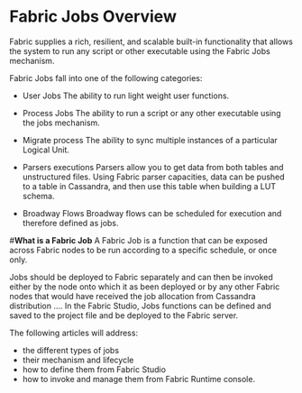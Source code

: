 # **Fabric Jobs Overview** 

Fabric supplies a rich, resilient, and scalable built-in functionality that allows the system to run any script or other executable using the Fabric Jobs mechanism.

Fabric Jobs fall into one of the following categories:

- User Jobs
The ability to run light weight user functions.

- Process Jobs
The ability to run a script or any other executable using the jobs mechanism.

- Migrate process
The ability to sync multiple instances of a particular Logical Unit.

- Parsers executions
Parsers allow you to get data from both tables and unstructured files. Using Fabric parser capacities, data can be pushed to a table in Cassandra, and then use this table when building a LUT schema.

- Broadway Flows
Broadway flows can be scheduled for execution and therefore defined as jobs.

 #**What is a Fabric Job** 
A Fabric Job is a function that can be exposed across Fabric nodes to be run according to a specific schedule, or once only.

Jobs should be deployed to Fabric separately and can then be invoked either by the node onto which it as been deployed or by any other Fabric nodes that would have received the job allocation from Cassandra distribution .... In the Fabric Studio, Jobs functions can be defined and saved to the project file and be deployed to the Fabric server.

The following articles will address:
- the different types of jobs
- their mechanism and lifecycle
- how to define them from Fabric Studio
- how to invoke and manage them from Fabric Runtime console.

